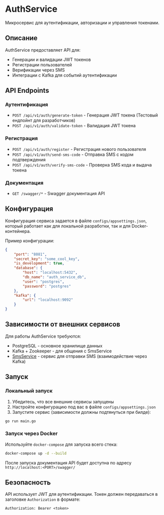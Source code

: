 # AuthService

Микросервис для аутентификации, авторизации и управления токенами.

## Описание

AuthService предоставляет API для:
- Генерации и валидации JWT токенов
- Регистрации пользователей
- Верификации через SMS
- Интеграции с Kafka для событий аутентификации

## API Endpoints

### Аутентификация
- `POST /api/v1/auth/generate-token` - Генерация JWT токена (Тестовый ендпойнт для разработчиков)
- `POST /api/v1/auth/validate-token` - Валидация JWT токена

### Регистрация
- `POST /api/v1/auth/register` - Регистрация нового пользователя
- `POST /api/v1/auth/send-sms-code` - Отправка SMS с кодом подтверждения
- `POST /api/v1/auth/verify-sms-code` - Проверка SMS кода и выдача токена

### Документация
- `GET /swagger/*` - Swagger документация API

## Конфигурация

Конфигурация сервиса задается в файле `configs/appsettings.json`, который работает как для локальной разработки, так и для Docker-контейнера.

Пример конфигурации:
```json
{
    "port": "8081",
    "secret_key": "some_cool_key",
    "is_development": true,
    "database": {
        "host": "localhost:5432",
        "db_name": "auth_service_db",
        "user": "postgres",
        "password": "postgres"
    },
    "kafka": {
        "url": "localhost:9092"
    }
}
```

## Зависимости от внешних сервисов

Для работы AuthService требуются:
- PostgreSQL - основное хранилище данных
- Kafka + Zookeeper - для общения с SmsService
- [SmsService](https://github.com/WebChads/SmsService) - сервис для отправки SMS (взаимодействие через Kafka)

## Запуск

### Локальный запуск
1. Убедитесь, что все внешние сервисы запущены
2. Настройте конфигурацию под вас в файле `configs/appsettings.json`
3. Запустите сервис (зависимости должны подтянуться при билде):
```bash
go run main.go
```

### Запуск через Docker
Используйте `docker-compose` для запуска всего стека:
```bash
docker-compose up -d --build
```

После запуска документация API будет доступна по адресу `http://localhost:<PORT>/swagger/`

## Безопасность

API использует JWT для аутентификации. Токен должен передаваться в заголовке `Authorization` в формате:
```
Authorization: Bearer <token>
```